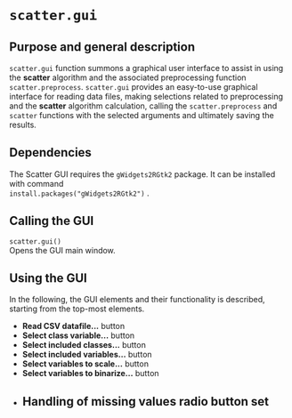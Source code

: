 # ```scatter.gui```

## Purpose and general description

```scatter.gui``` function summons a graphical user interface
to assist in using the **scatter** algorithm
and the associated preprocessing function ```scatter.preprocess```.
```scatter.gui``` provides an easy-to-use graphical interface for
reading data files, 
making selections related to preprocessing
and the **scatter** algorithm calculation,
calling the ```scatter.preprocess``` and ```scatter``` functions 
with the selected arguments
and ultimately saving the results.

## Dependencies

The Scatter GUI requires the ```gWidgets2RGtk2``` package.
It can be installed with command  
```install.packages("gWidgets2RGtk2")```
.

## Calling the GUI

```scatter.gui()```  
Opens the GUI main window.

## Using the GUI

In the following, the GUI elements and their functionality 
is described, starting from the top-most elements.

- **Read CSV datafile...** button
- **Select class variable...** button
- **Select included classes...** button
- **Select included variables...** button
- **Select variables to scale...** button
- **Select variables to binarize...** button
- **Handling of missing values** radio button set
	- 


